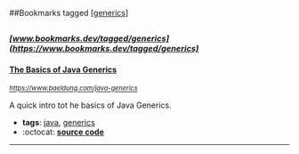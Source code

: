 ##Bookmarks tagged [[generics]](https://www.bookmarks.dev?q=[generics])

_<sup><sup>[www.bookmarks.dev/tagged/generics](https://www.bookmarks.dev/tagged/generics)</sup></sup>_
---
#### [The Basics of Java Generics](https://www.baeldung.com/java-generics)
_<sup>https://www.baeldung.com/java-generics</sup>_

A quick intro tot he basics of Java Generics.
* **tags**: [java](../tagged/java.md), [generics](../tagged/generics.md)
* :octocat: **[source code](https://github.com/eugenp/tutorials/tree/master/core-java-lang-syntax)**
---
